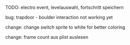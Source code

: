 TODO:
electro event,
levelauswahl,
fortschritt speichern

bug: trapdoor - boulder interaction not working yet

change: change switch sprite to white for better coloring

change: frame count aus plist auslesen